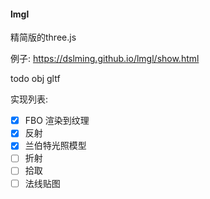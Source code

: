 #### lmgl
精简版的three.js

例子: https://dslming.github.io/lmgl/show.html

todo
obj gltf

实现列表:
- [x] FBO 渲染到纹理
- [x] 反射
- [x] 兰伯特光照模型
- [ ] 折射
- [ ] 拾取
- [ ] 法线贴图

